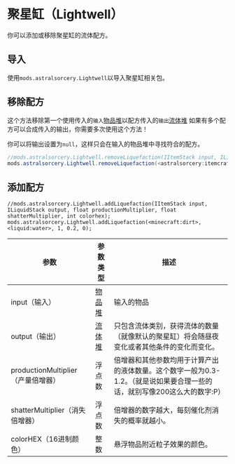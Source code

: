 # 聚星缸（Lightwell）

你可以添加或移除聚星缸的流体配方。


## 导入
使用`mods.astralsorcery.Lightwell`以导入聚星缸相关包。

## 移除配方
这个方法移除第一个使用传入的`输入`[物品堆](/Vanilla/Items/IItemStack/)以配方传入的`输出`[流体堆](/Vanilla/Liquids/ILiquidStack)
如果有多个配方可以合成传入的输出，你需要多次使用这个方法！

你可以将输出设置为`null`，这样只会在输入的物品堆中寻找符合的配方。

```JAVA
//mods.astralsorcery.Lightwell.removeLiquefaction(IItemStack input, ILiquidStack output);
mods.astralsorcery.Lightwell.removeLiquefaction(<astralsorcery:itemcraftingcomponent:0>, null);
```

## 添加配方
```
//mods.astralsorcery.Lightwell.addLiquefaction(IItemStack input, ILiquidStack output, float productionMultiplier, float shatterMultiplier, int colorhex);
mods.astralsorcery.Lightwell.addLiquefaction(<minecraft:dirt>, <liquid:water>, 1, 0.2, 0);
```

| 参数               | 参数类型                                      | 描述                                                                                                                                                                                      |
|-------------------|-----------------------------------------------|----------------------------------------------------------------------------------------------------------------------------------------------------------------------------------------------|
| input（输入）      | [物品堆](/Vanilla/Items/IItemStack/)           | 输入的物品                                                                                                                                                                                    |
| output（输出）    | [流体堆](/Vanilla/Liquids/ILiquidStack/)        | 只包含流体类别，获得流体的数量（就像默认的聚星缸）将会随昼夜变化或者其他条件的变化而变化。                                                                                                           |
| productionMultiplier（产量倍增器）| 浮点数                                        | 倍增器和其他参数均用于计算产出的液体数量。这个数字一般为0.3-1.2。（就是说如果要合理一些的话，就别写像200这么大的数字:P）|
| shatterMultiplier（消失倍增器）| 浮点数                                         | 倍增器的数字越大，每刻催化剂消失的概率就越小。                                                    |
| colorHEX（16进制颜色）         | 整数                                           | 悬浮物品附近粒子效果的颜色。                                                      |

